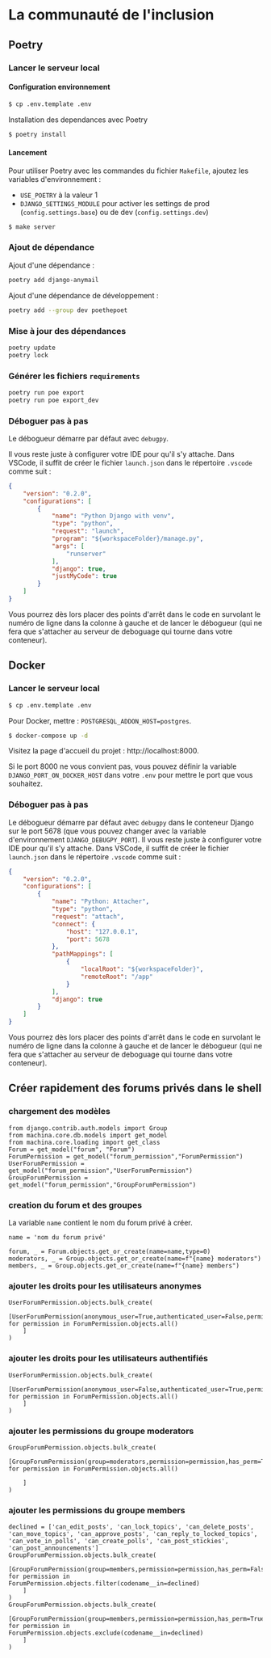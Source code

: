 # La communauté de l'inclusion

## Poetry

### Lancer le serveur local

#### Configuration environnement

```bash
$ cp .env.template .env
```

Installation des dependances avec Poetry
```bash
$ poetry install
```

#### Lancement

Pour utiliser Poetry avec les commandes du fichier `Makefile`, ajoutez les variables d'environnement :

* `USE_POETRY` à la valeur 1
* `DJANGO_SETTINGS_MODULE` pour activer les settings de prod (`config.settings.base`) ou de dev (`config.settings.dev`)


```bash
$ make server
```


### Ajout de dépendance

Ajout d'une dépendance :

```bash
poetry add django-anymail
```

Ajout d'une dépendance de développement :

```bash
poetry add --group dev poethepoet
```

### Mise à jour des dépendances

```bash
poetry update
poetry lock
```

### Générer les fichiers `requirements`

```bash
poetry run poe export
poetry run poe export_dev
```

### Déboguer pas à pas

Le débogueur démarre par défaut avec `debugpy`.

Il vous reste juste à configurer votre IDE pour qu'il s'y attache. Dans VSCode, il suffit de créer le fichier `launch.json` dans le répertoire `.vscode` comme suit :

```json
{
    "version": "0.2.0",
    "configurations": [
        {
            "name": "Python Django with venv",
            "type": "python",
            "request": "launch",
            "program": "${workspaceFolder}/manage.py",
            "args": [
                "runserver"
            ],
            "django": true,
            "justMyCode": true
        }
    ]
}

```

Vous pourrez dès lors placer des points d'arrêt dans le code en survolant le numéro de ligne dans la colonne à gauche et de lancer le débogueur (qui ne fera que s'attacher au serveur de deboguage qui tourne dans votre conteneur).

## Docker


### Lancer le serveur local

```bash
$ cp .env.template .env
```

Pour Docker, mettre : `POSTGRESQL_ADDON_HOST=postgres`.

```bash
$ docker-compose up -d
```

Visitez la page d'accueil du projet : http://localhost:8000.

Si le port 8000 ne vous convient pas, vous pouvez définir la variable `DJANGO_PORT_ON_DOCKER_HOST` dans votre `.env` pour mettre le port que vous souhaitez.

### Déboguer pas à pas

Le débogueur démarre par défaut avec `debugpy` dans le conteneur Django sur le port 5678 (que vous pouvez changer avec la variable d'environnement `DJANGO_DEBUGPY_PORT`).
Il vous reste juste à configurer votre IDE pour qu'il s'y attache. Dans VSCode, il suffit de créer le fichier `launch.json` dans le répertoire `.vscode` comme suit :

```json
{
    "version": "0.2.0",
    "configurations": [
        {
            "name": "Python: Attacher",
            "type": "python",
            "request": "attach",
            "connect": {
                "host": "127.0.0.1",
                "port": 5678
            },
            "pathMappings": [
                {
                    "localRoot": "${workspaceFolder}",
                    "remoteRoot": "/app"
                }
            ],
            "django": true
        }
    ]
}
```

Vous pourrez dès lors placer des points d'arrêt dans le code en survolant le numéro de ligne dans la colonne à gauche et de lancer le débogueur (qui ne fera que s'attacher au serveur de deboguage qui tourne dans votre conteneur).

## Créer rapidement des forums privés dans le shell

### chargement des modèles

```
from django.contrib.auth.models import Group
from machina.core.db.models import get_model
from machina.core.loading import get_class
Forum = get_model("forum", "Forum")
ForumPermission = get_model("forum_permission","ForumPermission")
UserForumPermission = get_model("forum_permission","UserForumPermission")
GroupForumPermission = get_model("forum_permission","GroupForumPermission")
```

### creation du forum et des groupes
La variable `name` contient le nom du forum privé à créer.
```
name = 'nom du forum privé'
```

```
forum, _ = Forum.objects.get_or_create(name=name,type=0)
moderators, _ = Group.objects.get_or_create(name=f"{name} moderators")
members, _ = Group.objects.get_or_create(name=f"{name} members")
```

### ajouter les droits pour les utilisateurs anonymes
```
UserForumPermission.objects.bulk_create(
    [UserForumPermission(anonymous_user=True,authenticated_user=False,permission=permission,has_perm=False,forum=forum) for permission in ForumPermission.objects.all()
    ]
)
```

### ajouter les droits pour les utilisateurs authentifiés
```
UserForumPermission.objects.bulk_create(
    [UserForumPermission(anonymous_user=False,authenticated_user=True,permission=permission,has_perm=False,forum=forum) for permission in ForumPermission.objects.all()
    ]
)
```

### ajouter les permissions du groupe moderators
```
GroupForumPermission.objects.bulk_create(
    [GroupForumPermission(group=moderators,permission=permission,has_perm=True,forum=forum) for permission in ForumPermission.objects.all()

    ]
)
```

### ajouter les permissions du groupe members
```
declined = ['can_edit_posts', 'can_lock_topics', 'can_delete_posts', 'can_move_topics', 'can_approve_posts', 'can_reply_to_locked_topics', 'can_vote_in_polls', 'can_create_polls', 'can_post_stickies', 'can_post_announcements']
GroupForumPermission.objects.bulk_create(
    [GroupForumPermission(group=members,permission=permission,has_perm=False,forum=forum) for permission in ForumPermission.objects.filter(codename__in=declined)
    ]
)
GroupForumPermission.objects.bulk_create(
    [GroupForumPermission(group=members,permission=permission,has_perm=True,forum=forum) for permission in ForumPermission.objects.exclude(codename__in=declined)
    ]
)
```
